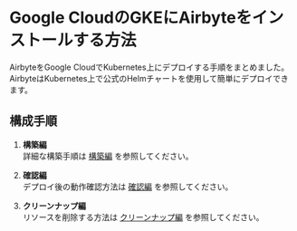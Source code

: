 # Google CloudのGKEにAirbyteをインストールする方法

AirbyteをGoogle CloudでKubernetes上にデプロイする手順をまとめました。AirbyteはKubernetes上で公式のHelmチャートを使用して簡単にデプロイできます。

## 構成手順

1. **構築編**  
   詳細な構築手順は [構築編](./build.md) を参照してください。

2. **確認編**  
   デプロイ後の動作確認方法は [確認編](./check.md) を参照してください。

3. **クリーンナップ編**  
   リソースを削除する方法は [クリーンナップ編](./cleanup.md) を参照してください。
